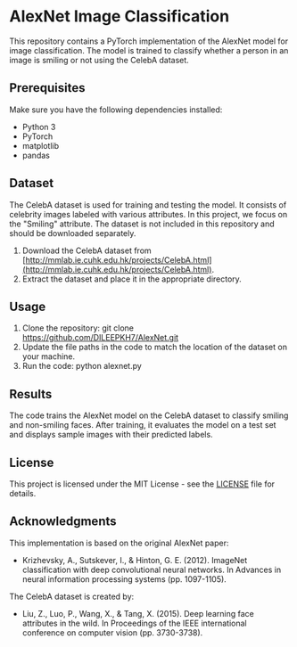 # AlexNet Image Classification

This repository contains a PyTorch implementation of the AlexNet model for image classification. The model is trained to classify whether a person in an image is smiling or not using the CelebA dataset.

## Prerequisites

Make sure you have the following dependencies installed:
- Python 3
- PyTorch
- matplotlib
- pandas

## Dataset

The CelebA dataset is used for training and testing the model. It consists of celebrity images labeled with various attributes. In this project, we focus on the "Smiling" attribute. The dataset is not included in this repository and should be downloaded separately.

1. Download the CelebA dataset from [http://mmlab.ie.cuhk.edu.hk/projects/CelebA.html](http://mmlab.ie.cuhk.edu.hk/projects/CelebA.html).
2. Extract the dataset and place it in the appropriate directory.

## Usage

1. Clone the repository: git clone https://github.com/DILEEPKH7/AlexNet.git
2. Update the file paths in the code to match the location of the dataset on your machine.
3. Run the code: python alexnet.py


## Results

The code trains the AlexNet model on the CelebA dataset to classify smiling and non-smiling faces. After training, it evaluates the model on a test set and displays sample images with their predicted labels.

## License

This project is licensed under the MIT License - see the [LICENSE](LICENSE) file for details.

## Acknowledgments

This implementation is based on the original AlexNet paper:
- Krizhevsky, A., Sutskever, I., & Hinton, G. E. (2012). ImageNet classification with deep convolutional neural networks. In Advances in neural information processing systems (pp. 1097-1105).

The CelebA dataset is created by:
- Liu, Z., Luo, P., Wang, X., & Tang, X. (2015). Deep learning face attributes in the wild. In Proceedings of the IEEE international conference on computer vision (pp. 3730-3738).

